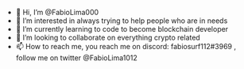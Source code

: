 - 👋 Hi, I’m @FabioLima000
- 👀 I’m interested in always trying to help people who are in needs
- 🌱 I’m currently learning to code to become blockchain developer
- 💞️ I’m looking to collaborate on everything crypto related
- 📫 How to reach me, you reach me on discord: fabiosurf112#3969 , follow me on twitter @FabioLima1012

<!---
FabioLima000/FabioLima000 is a ✨ special ✨ repository because its `README.md` (this file) appears on your GitHub profile.
You can click the Preview link to take a look at your changes.
--->
